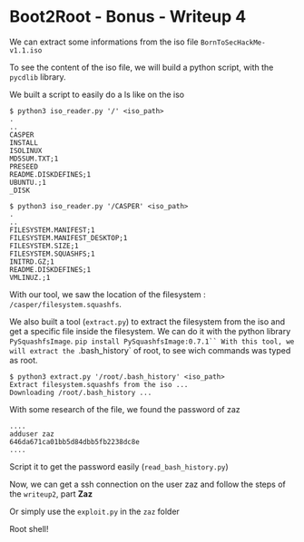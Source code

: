 # Boot2Root - Bonus - Writeup 4

We can extract some informations from the iso file `BornToSecHackMe-v1.1.iso`

To see the content of the iso file, we will build a python script, with the `pycdlib` library.

We built a script to easily do a ls like on the iso

```
$ python3 iso_reader.py '/' <iso_path>
.
..
CASPER
INSTALL
ISOLINUX
MD5SUM.TXT;1
PRESEED
README.DISKDEFINES;1
UBUNTU.;1
_DISK

$ python3 iso_reader.py '/CASPER' <iso_path>
.
..
FILESYSTEM.MANIFEST;1
FILESYSTEM.MANIFEST_DESKTOP;1
FILESYSTEM.SIZE;1
FILESYSTEM.SQUASHFS;1
INITRD.GZ;1
README.DISKDEFINES;1
VMLINUZ.;1
```

With our tool, we saw the location of the filesystem : `/casper/filesystem.squashfs`. 

We also built a tool (`extract.py`) to extract the filesystem from the iso and get a specific file inside the filesystem. We can do it with the python library `PySquashfsImage`.
`pip install PySquashfsImage:0.7.1``
With this tool, we will extract the `.bash_history` of root, to see wich commands was typed as root.

```
$ python3 extract.py '/root/.bash_history' <iso_path>         
Extract filesystem.squashfs from the iso ...
Downloading /root/.bash_history ...
```

With some research of the file, we found the password of zaz

```
....
adduser zaz
646da671ca01bb5d84dbb5fb2238dc8e
....
```

Script it to get the password easily (`read_bash_history.py`)

Now, we can get a ssh connection on the user zaz and follow the steps of the `writeup2`, part **Zaz**

Or simply use the `exploit.py` in the `zaz` folder

Root shell!



